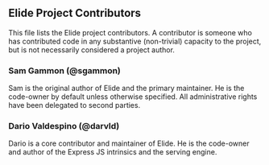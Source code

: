## Elide Project Contributors

This file lists the Elide project contributors. A contributor is someone who has
contributed code in any substantive (non-trivial) capacity to the project, but
is not necessarily considered a project author.

### Sam Gammon (@sgammon)

Sam is the original author of Elide and the primary maintainer. He is the
code-owner by default unless otherwise specified. All administrative rights have
been delegated to second parties.

### Dario Valdespino (@darvld)

Dario is a core contributor and maintainer of Elide. He is the code-owner and
author of the Express JS intrinsics and the serving engine.
